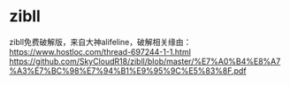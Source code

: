 # zibll
zibll免费破解版，来自大神alifeline，破解相关缘由：https://www.hostloc.com/thread-697244-1-1.html
https://github.com/SkyCloudR18/zibll/blob/master/%E7%A0%B4%E8%A7%A3%E7%BC%98%E7%94%B1%E9%95%9C%E5%83%8F.pdf
